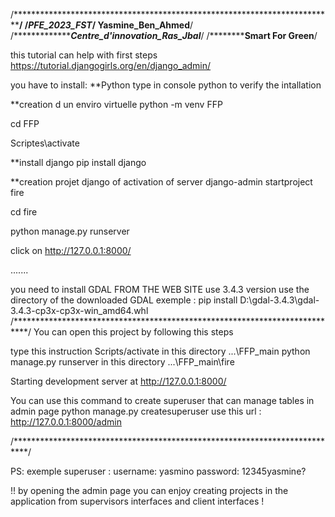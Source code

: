 /*******************************************************************************/
/***********************************PFE_2023_FST*********************************/
****************************Yasmine_Ben_Ahmed************************************/
/********************************Centre_d'innovation_Ras_Jbal*******************/
/************************************Smart For Green****************************/



this tutorial can help with first steps 
https://tutorial.djangogirls.org/en/django_admin/

you have to install:
**Python
type in console python to verify the intallation

**creation d un enviro virtuelle 
python -m venv FFP

cd FFP

Scriptes\activate

**install django 
pip install django 

**creation projet django of activation of server
django-admin startproject fire

cd fire 

python manage.py runserver

click on http://127.0.0.1:8000/

.......

you need to install GDAL FROM THE WEB SITE use 3.4.3 version use the directory of the downloaded GDAL 
exemple : pip install D:\gdal-3.4.3\gdal-3.4.3-cp3x-cp3x-win_amd64.whl
/***************************************************************************/
You can open this project by following this steps 

type this instruction Scripts/activate in this directory ...\FFP_main
python manage.py runserver in this directory ...\FFP_main\fire

Starting development server at http://127.0.0.1:8000/

You can use this command to create superuser that can manage tables in admin page 
python manage.py createsuperuser
use this url : http://127.0.0.1:8000/admin 

/***************************************************************************/

PS: exemple superuser : 
username: yasmino
password: 12345yasmine?

!! by opening the admin page you can enjoy creating projects in the application from supervisors interfaces and client interfaces !



